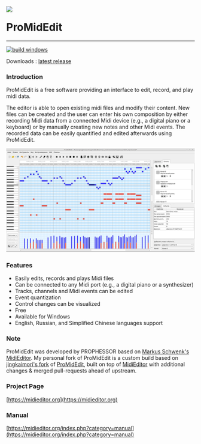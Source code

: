 <img align="left" width="70px" src="run_environment/midieditor.ico">

# ProMidEdit
------

[![build windows](https://github.com/Meowchestra/MidiEditor/actions/workflows/xmake.yaml/badge.svg)](https://github.com/Meowchestra/MidiEditor/actions/workflows/xmake.yaml)

Downloads : [latest release](https://github.com/Meowchestra/MidiEditor/releases)

### Introduction

ProMidEdit is a free software providing an interface to edit, record, and play midi data.

The editor is able to open existing midi files and modify their content. New files can be created and the user can enter his own composition by either recording Midi data from a connected Midi device (e.g., a digital piano or a keyboard) or by manually creating new notes and other Midi events. The recorded data can be easily quantified and edited afterwards using ProMidEdit.

![image](manual/screenshots/midieditor-full.png)

### Features

* Easily edits, records and plays Midi files
* Can be connected to any Midi port (e.g., a digital piano or a synthesizer)
* Tracks, channels and Midi events can be edited
* Event quantization
* Control changes can be visualized
* Free
* Available for Windows
* English, Russian, and Simplified Chinese languages support

### Note

ProMidEdit was developed by PROPHESSOR based on [Markus Schwenk's MidiEditor](https://github.com/markusschwenk/midieditor). My personal fork of ProMidEdit is a custom build based on [jingkaimori's fork](https://github.com/jingkaimori/midieditor/) of [ProMidEdit](https://github.com/PROPHESSOR/ProMidEdit), built on top of [MidiEditor](https://github.com/markusschwenk/midieditor) with additional changes & merged pull-requests ahead of upstream.

### Project Page

[https://midieditor.org](https://midieditor.org)

### Manual

[https://midieditor.org/index.php?category=manual](https://midieditor.org/index.php?category=manual)
